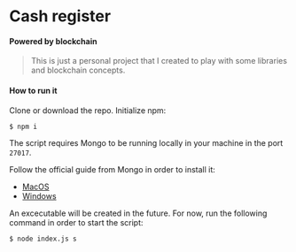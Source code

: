 # Cash register
#### Powered by blockchain

>This is just a personal project that I created to play with some libraries and blockchain concepts.

#### How to run it
Clone or download the repo. Initialize npm:

```$ npm i``` 

The script requires Mongo to be running locally in your machine in the port `27017`.

Follow the official guide from Mongo in order to install it: 

- [MacOS](https://docs.mongodb.com/manual/tutorial/install-mongodb-on-os-x/)
- [Windows](https://docs.mongodb.com/manual/tutorial/install-mongodb-on-windows/)

An excecutable will be created in the future. For now, run the following command in order to start the script:

``` $ node index.js s ```
